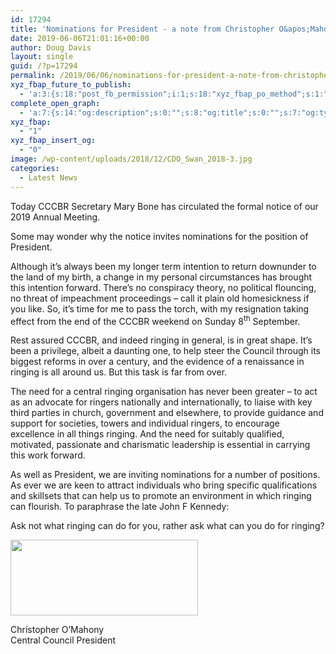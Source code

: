 ```yaml
---
id: 17294
title: 'Nominations for President - a note from Christopher O&apos;Mahony'
date: 2019-06-06T21:01:16+00:00
author: Doug Davis
layout: single
guid: /?p=17294
permalink: /2019/06/06/nominations-for-president-a-note-from-christopher-omahony/
xyz_fbap_future_to_publish:
  - 'a:3:{s:18:"post_fb_permission";i:1;s:18:"xyz_fbap_po_method";s:1:"2";s:16:"xyz_fbap_message";s:62:"News item added to the CCCBR website: {POST_TITLE} {PERMALINK}";}'
complete_open_graph:
  - 'a:7:{s:14:"og:description";s:0:"";s:8:"og:title";s:0:"";s:7:"og:type";s:0:"";s:12:"twitter:card";s:7:"summary";s:15:"twitter:creator";s:0:"";s:19:"twitter:description";s:0:"";s:8:"og:image";s:0:"";}'
xyz_fbap:
  - "1"
xyz_fbap_insert_og:
  - "0"
image: /wp-content/uploads/2018/12/CDO_Swan_2018-3.jpg
categories:
  - Latest News
---
```

Today CCCBR Secretary Mary Bone has circulated the formal notice of our 2019 Annual Meeting.

Some may wonder why the notice invites nominations for the position of President.

Although it’s always been my longer term intention to return downunder to the land of my birth, a change in my personal circumstances has brought this intention forward. There’s no conspiracy theory, no political flouncing, no threat of impeachment proceedings – call it plain old homesickness if you like. So, it’s time for me to pass the torch, with my resignation taking effect from the end of the CCCBR weekend on Sunday 8<sup>th</sup> September.

Rest assured CCCBR, and indeed ringing in general, is in great shape. It’s been a privilege, albeit a daunting one, to help steer the Council through its biggest reforms in over a century, and the evidence of a renaissance in ringing is all around us. But this task is far from over.

The need for a central ringing organisation has never been greater – to act as an advocate for ringers nationally and internationally, to liaise with key third parties in church, government and elsewhere, to provide guidance and support for societies, towers and individual ringers, to encourage excellence in all things ringing. And the need for suitably qualified, motivated, passionate and charismatic leadership is essential in carrying this work forward.

As well as President, we are inviting nominations for a number of positions. As ever we are keen to attract individuals who bring specific qualifications and skillsets that can help us to promote an environment in which ringing can flourish. To paraphrase the late John F Kennedy:

Ask not what ringing can do for you, rather ask what can you do for ringing?

[<img loading="lazy" class="alignnone size-medium wp-image-17296" src="https://cccbr.org.uk/wp-content/uploads/2019/06/cdo_signature_trans-300x121.png" alt="" width="300" height="121" srcset="https://cccbr.org.uk/wp-content/uploads/2019/06/cdo_signature_trans-300x121.png 300w, https://cccbr.org.uk/wp-content/uploads/2019/06/cdo_signature_trans-768x309.png 768w, https://cccbr.org.uk/wp-content/uploads/2019/06/cdo_signature_trans-600x242.png 600w, https://cccbr.org.uk/wp-content/uploads/2019/06/cdo_signature_trans.png 795w" sizes="(max-width: 300px) 100vw, 300px" />](https://cccbr.org.uk/wp-content/uploads/2019/06/cdo_signature_trans.png)

Christopher O’Mahony  
Central Council President
